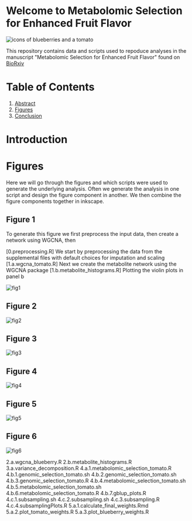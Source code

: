 # Welcome to Metabolomic Selection for Enhanced Fruit Flavor

![icons of blueberries and a tomato](./fruit_icons.svg)

This repository contains data and scripts used to repoduce analyses in the manuscript "Metabolomic Selection for Enhanced Fruit Flavor" found on [BioRxiv](https://www.biorxiv.org/content/10.1101/2020.09.17.302802v1.full)

# Table of Contents
1. [Abstract](#Abstract)
2. [Figures](#figures)
3. [Conclusion](#conclusion)

# Introduction <a name="introduction"></a>

# Figures <a name="figures"></a>

Here we will go through the figures and which scripts were used to generate the underlying analysis. Often we generate the analysis in one script and design the figure component in another. We then combine the figure components together in inkscape.


## Figure 1 <a name="fig1"></a>

To generate this figure we first preprocess the input data, then create a network using WGCNA, then

[0.preprocessing.R]   We start by preprocessing the data from the supplemental files with default choices for imputation and scaling
[1.a.wgcna_tomato.R]  Next we create the metabolite network using the WGCNA package
[1.b.metabolite_histograms.R] Plotting the violin plots in panel b

![fig1](./figures/svgs/fig1.svg)

## Figure 2 <a name="fig2"></a>

![fig2](./figures/svgs/fig2.svg)

## Figure 3 <a name="fig3"></a>

![fig3](./figures/svgs/fig3.svg)

## Figure 4 <a name="fig4"></a>

![fig4](./figures/svgs/fig4.svg)

## Figure 5 <a name="fig5"></a>

![fig5](./figures/svgs/fig5.svg)

## Figure 6 <a name="fig6"></a>

![fig6](./figures/svgs/fig6.svg)





2.a.wgcna_blueberry.R
2.b.metabolite_histograms.R
3.a.variance_decomposition.R
4.a.1.metabolomic_selection_tomato.R
4.b.1.genomic_selection_tomato.sh
4.b.2.genomic_selection_tomato.sh
4.b.3.genomic_selection_tomato.R
4.b.4.metabolomic_selection_tomato.sh
4.b.5.metabolomic_selection_tomato.sh
4.b.6.metabolomic_selection_tomato.R
4.b.7.gblup_plots.R
4.c.1.subsampling.sh
4.c.2.subsampling.sh
4.c.3.subsampling.R
4.c.4.subsamplingPlots.R
5.a.1.calculate_final_weights.Rmd
5.a.2.plot_tomato_weights.R
5.a.3.plot_blueberry_weights.R
